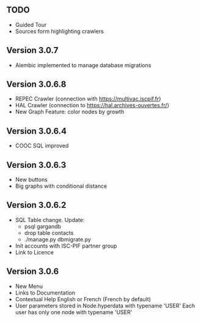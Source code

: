 ## TODO
* Guided Tour
* Sources form highlighting crawlers

## Version 3.0.7
* Alembic implemented to manage database migrations

## Version 3.0.6.8
* REPEC Crawler (connection with https://multivac.iscpif.fr)
* HAL Crawler (connection to https://hal.archives-ouvertes.fr/)
* New Graph Feature: color nodes by growth

## Version 3.0.6.4
* COOC SQL improved

## Version 3.0.6.3
* New buttons
* Big graphs with conditional distance

## Version 3.0.6.2
* SQL Table change. Update:
    * psql gargandb
    * drop table contacts
    * ./manage.py dbmigrate.py
* Init accounts with ISC-PIF partner group
* Link to Licence

## Version 3.0.6
* New Menu
* Links to Documentation
* Contextual Help English or French (French by default)
* User parameters stored in Node.hyperdata with typename 'USER'
  Each user has only one node with typename 'USER'
